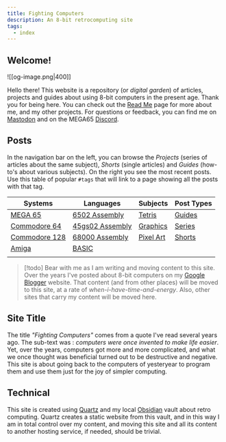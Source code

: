 ```yaml
---
title: Fighting Computers
description: An 8-bit retrocomputing site
tags:
  - index
---
```

## Welcome!

![[og-image.png|400]]

Hello there! This website is a repository (or *digital garden*) of articles, projects and guides about using 8-bit computers in the present age. Thank you for being here. You can check out the [Read Me](/Readme) page for more about me, and my other projects. For questions or feedback, you can find me on [Mastodon](https://oldbytes.space/@wiebow) and on the MEGA65 [Discord](https://discord.com/invite/5DNvESf).

## Posts

In the navigation bar on the left, you can browse the *Projects* (series of articles about the same subject), *Shorts* (single articles) and *Guides* (how-to's about various subjects).  On the right you see the most recent posts.
Use this table of popular `#tags` that will link to  a page showing all the posts with that tag.

| Systems | Languages | Subjects | Post Types |
| ---- | ---- | ---- | ---- |
| [MEGA 65](tags/mega-65) | [6502 Assembly](tags/asm6502) | [Tetris](tags/tetris) | [Guides](tags/guide) |
| [Commodore 64](tags/commodore-64) | [45gs02 Assembly](tags/asm45gs02) | [Graphics](tags/graphics) | [Series](tags/series) |
| [Commodore 128](tags/commodore-128) | [68000 Assembly](tags/asm68000) | [Pixel Art](tags/pixel-art) | [Shorts](tags/shorts) |
| [Amiga](tags/amiga) | [BASIC](tags/basic) |  |  |
|  |  |  |  |

>[!todo]
>Bear with me as I am writing and moving content to this site. Over the years I've posted about 8-bit computers on my [Google Blogger](https://devdef.blogspot.com/) website. That content (and from other places) will be moved to this site, at a rate of *when-i-have-time-and-energy*. Also, other sites that carry my content will be moved here.

## Site Title

The title *"Fighting Computers"* comes from a quote I've read several years ago. The sub-text was : *computers were once invented to make life easier*. Yet, over the years, computers got more and more complicated, and what we once thought was beneficial turned out to be destructive and negative. This site is about going back to the computers of yesteryear to program them and use them just for the joy of simpler computing.

## Technical

This site is created using [Quartz](https://quartz.jzhao.xyz/) and my local [Obsidian](https://obsidian.md) vault about retro computing. Quartz creates a static website from this vault, and in this way I am in total control over my content, and moving this site and all its content to another hosting service, if needed, should be trivial.


